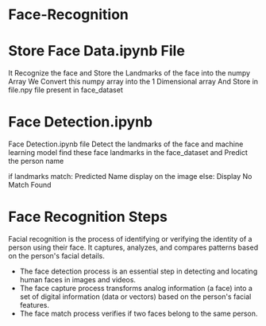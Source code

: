 # Face-Recognition

# Store Face Data.ipynb File 
It Recognize the face and Store the Landmarks of the face into the numpy Array
We Convert this numpy array into the 1 Dimensional array
And Store in file.npy file present in face_dataset


# Face Detection.ipynb
Face Detection.ipynb file Detect the landmarks of the face and
machine learning model find these face landmarks in the face_dataset
and Predict the person name

if landmarks match:
  Predicted Name display on the image
else:
  Display No Match Found

# Face Recognition Steps
Facial recognition is the process of identifying or verifying the identity of a person using their face. It captures, analyzes, and compares patterns based on the person's facial details.
<ul>
<li>The face detection process is an essential step in detecting and locating human faces in images and videos.</li>
<li>The face capture process transforms analog information (a face) into a set of digital information (data or vectors) based on the person's facial features.</li>
  <li>The face match process verifies if two faces belong to the same person.</li>
</ul>
